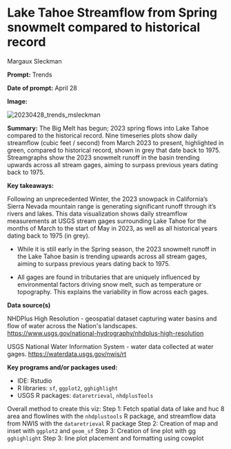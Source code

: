 # Lake Tahoe Streamflow from Spring snowmelt compared to historical record

Margaux Sleckman

**Prompt:** Trends

**Date of prompt:** April 28

**Image:**

![20230428_trends_msleckman](/uploads/c2a60d3052a277d5e651fd48a352eaf9/20230428_trends_msleckman.png)

**Summary:**
The Big Melt has begun; 2023 spring flows into Lake Tahoe compared to the historical record. Nine timeseries plots show daily streamflow (cubic feet / second) from March 2023 to present, highlighted in green, compared to historical record, shown in grey that date back to 1975.  Streamgraphs show the 2023 snowmelt runoff in the basin trending upwards across all stream gages, aiming to surpass previous years dating back to 1975. 

**Key takeaways:**

Following an unprecedented Winter, the 2023 snowpack in California’s Sierra Nevada mountain range is generating significant runoff through it’s rivers and lakes. This data visualization shows daily streamflow measurements at USGS stream gages surrounding Lake Tahoe for the months of March to the start of May in 2023, as well as all historical years dating back to 1975 (in grey). 

* While it is still early in the Spring season, the 2023 snowmelt runoff in the Lake Tahoe basin is trending upwards across all stream gages, aiming to surpass previous years dating back to 1975.  

* All gages are found in tributaries that are uniquely influenced by environmental factors driving snow melt, such as temperature or topography. This explains the variability in flow across each gages. 

**Data source(s)**

NHDPlus High Resolution - geospatial dataset capturing water basins and flow of water across the Nation's landscapes. https://www.usgs.gov/national-hydrography/nhdplus-high-resolution

USGS National Water Information System - water data collected at water gages.
https://waterdata.usgs.gov/nwis/rt

**Key programs and/or packages used:**

- IDE: Rstudio
- R libraries: `sf`, `ggplot2`, `gghighlight`
- USGS R packages: `dataretrieval`, `nhdplusTools`

Overall method to create this viz:
Step 1: Fetch spatial data of lake and huc 8 area and flowlines with the `nhdplustools` R package, and streamflow data from NWIS with the `dataretrieval` R package
Step 2: Creation of map and inset with `ggplot2` and `geom_sf`
Step 3: Creation of line plot with gg `gghighlight`
Step 3: line plot placement and formatting using cowplot
